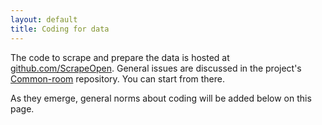 ```yaml
---
layout: default
title: Coding for data
---
```


The code to scrape and prepare the data is hosted at [github.com/ScrapeOpen](https://github.com/ScrapeOpen). General issues are discussed in the project's [Common-room](https://github.com/ScrapeOpen/Common-room/issues) repository. You can start from there.

As they emerge, general norms about coding will be added below on this page. 
